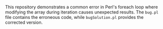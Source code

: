 This repository demonstrates a common error in Perl's foreach loop where modifying the array during iteration causes unexpected results. The `bug.pl` file contains the erroneous code, while `bugSolution.pl` provides the corrected version.